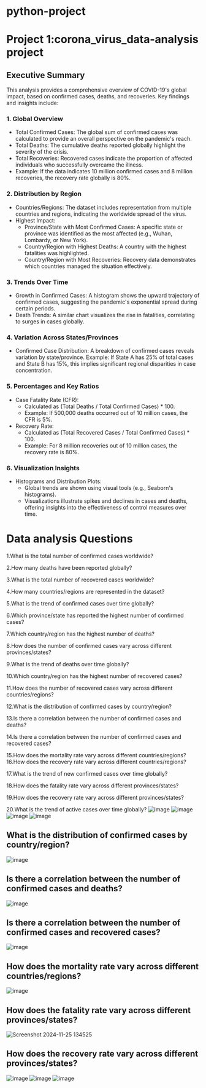 # python-project

# Project 1:corona_virus_data-analysis project 

## Executive Summary
  This analysis provides a comprehensive overview of COVID-19's global impact, based on confirmed cases, deaths, and recoveries. Key findings and insights include:

 ### 1. Global Overview
- Total Confirmed Cases: The global sum of confirmed cases was calculated to provide an overall perspective on the pandemic's reach.
- Total Deaths: The cumulative deaths reported globally highlight the severity of the crisis.
- Total Recoveries: Recovered cases indicate the proportion of affected individuals who successfully overcame the illness.
- Example: If the data indicates 10 million confirmed cases and 8 million recoveries, the recovery rate globally is 80%.

 ### 2. Distribution by Region
- Countries/Regions: The dataset includes representation from multiple countries and regions, indicating the worldwide spread of the virus.
- Highest Impact:
  - Province/State with Most Confirmed Cases: A specific state or province was identified as the most affected (e.g., Wuhan, Lombardy, or New York).
  - Country/Region with Highest Deaths: A country with the highest fatalities was highlighted.
  - Country/Region with Most Recoveries: Recovery data demonstrates which countries managed the situation effectively.

 ### 3. Trends Over Time
- Growth in Confirmed Cases: A histogram shows the upward trajectory of confirmed cases, suggesting the pandemic's exponential spread during certain periods.
- Death Trends: A similar chart visualizes the rise in fatalities, correlating to surges in cases globally.

 ### 4. Variation Across States/Provinces
- Confirmed Case Distribution: A breakdown of confirmed cases reveals variation by state/province.
Example: If State A has 25% of total cases and State B has 15%, this implies significant regional disparities in case concentration.

 ### 5. Percentages and Key Ratios
- Case Fatality Rate (CFR):
  - Calculated as (Total Deaths / Total Confirmed Cases) * 100.
  - Example: If 500,000 deaths occurred out of 10 million cases, the CFR is 5%.
- Recovery Rate:
  - Calculated as (Total Recovered Cases / Total Confirmed Cases) * 100.
  - Example: For 8 million recoveries out of 10 million cases, the recovery rate is 80%.

 ### 6. Visualization Insights
- Histograms and Distribution Plots:
  -  Global trends are shown using visual tools (e.g., Seaborn's histograms).
  -  Visualizations illustrate spikes and declines in cases and deaths, offering insights into the effectiveness of control measures over time.

# Data analysis Questions
1.What is the total number of confirmed cases worldwide?

2.How many deaths have been reported globally?

3.What is the total number of recovered cases worldwide?

4.How many countries/regions are represented in the dataset?

5.What is the trend of confirmed cases over time globally?

6.Which province/state has reported the highest number of confirmed cases?

7.Which country/region has the highest number of deaths?

8.How does the number of confirmed cases vary across different provinces/states?

9.What is the trend of deaths over time globally?

10.Which country/region has the highest number of recovered cases?

11.How does the number of recovered cases vary across different countries/regions?

12.What is the distribution of confirmed cases by country/region?

13.Is there a correlation between the number of confirmed cases and deaths?

14.Is there a correlation between the number of confirmed cases and recovered cases?

15.How does the mortality rate vary across different countries/regions?
16.How does the recovery rate vary across different countries/regions?

17.What is the trend of new confirmed cases over time globally?

18.How does the fatality rate vary across different provinces/states?

19.How does the recovery rate vary across different provinces/states?

20.What is the trend of active cases over time globally?
![image](https://github.com/user-attachments/assets/86ac567c-dc3c-4a5e-aa46-5d3efd0a60dd)
![image](https://github.com/user-attachments/assets/d7bcc95f-ba4d-4159-a0d0-2fc89e2e86e3)
![image](https://github.com/user-attachments/assets/eeb128ef-ed13-4254-91d1-5a28bdfad6bf)
![image](https://github.com/user-attachments/assets/96f55378-8020-4823-8509-92fc62dd44c8)

## What is the distribution of confirmed cases by country/region?

![image](https://github.com/user-attachments/assets/2a376ff9-22d9-4a3d-bce8-607165f4bef9)

## Is there a correlation between the number of confirmed cases and deaths?

![image](https://github.com/user-attachments/assets/18c35963-d8e3-4529-863d-f1fbffcc080e)

## Is there a correlation between the number of confirmed cases and recovered cases?

![image](https://github.com/user-attachments/assets/c0adb638-bee0-4579-b3aa-4bbb38abee96)

## How does the mortality rate vary across different countries/regions?

![image](https://github.com/user-attachments/assets/e9bac980-269d-4988-afe3-283ea85c4fa0)

## How does the fatality rate vary across different provinces/states?

![Screenshot 2024-11-25 134525](https://github.com/user-attachments/assets/74ee729c-94aa-4b59-83a9-d95a9c5af246)

## How does the recovery rate vary across different provinces/states?
![image](https://github.com/user-attachments/assets/3b8e7471-7c02-494a-a240-6331e436aa07)
![image](https://github.com/user-attachments/assets/4b419339-8c2e-4d6a-8021-676389c67f94)
![image](https://github.com/user-attachments/assets/521d60de-433c-4f41-a5be-a8b4a02eedef)
